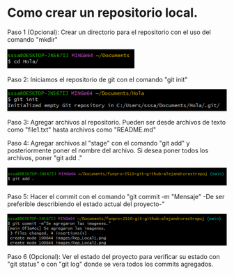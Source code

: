 # Como crear un repositorio local.

Paso 1 (Opcional): Crear un directorio para el repositorio con el uso del comando "mkdir"

![Rep_Local1](../images/Rep_Local1.png)

Paso 2: Iniciamos el repositorio de git con el comando "git init"

![Rep_Local2](/images/Rep_Local2.png)

Paso 3: Agregar archivos al repositorio. Pueden ser desde archivos de texto como "file1.txt" hasta archivos como "README.md"

Paso 4: Agregar archivos al "stage" con el comando "git add" y posteriormente poner el nombre del archivo. Si desea poner todos los archivos, poner "git add ."

![Rep_Local3](/images/Rep_Local3.png)

Paso 5: Hacer el commit con el comando "git commit -m "Mensaje" -De ser preferible describiendo el estado actual del proyecto-"

![Rep_Local4](/images/Rep_Local4.png)

Paso 6 (Opcional): Ver el estado del proyecto para verificar su estado con "git status" o con "git log" donde se vera todos los commits agregados. 
